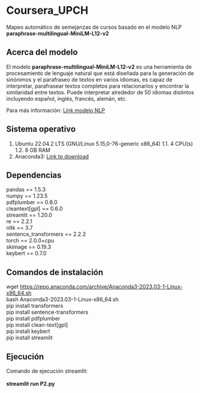 # Coursera_UPCH
Mapeo automático de semejanzas de cursos basado en el modelo NLP **paraphrase-multilingual-MiniLM-L12-v2**

## Acerca del modelo

El modelo __paraphrase-multilingual-MiniLM-L12-v2__ es una herramienta de procesamiento de lenguaje natural que está diseñada para la generación de sinónimos y el parafraseo de textos en varios idiomas, es capaz de interpretar, parafrasear textos completos para relacionarlos y encontrar la similaridad entre textos. Puede interpretar alrededor de 50 idiomas distintos incluyendo español, inglés, francés, alemán, etc.

Para más información: [Link modelo NLP](https://huggingface.co/sentence-transformers/paraphrase-multilingual-MiniLM-L12-v2)

## Sistema operativo

1. Ubuntu 22.04.2 LTS (GNU/Linux 5.15,0-76-generic x86_64)
   1.1. 4 CPU(s)
   1.2. 8 GB RAM
2. Anaconda3: [Link to download](https://www.anaconda.com/download)

## Dependencias

pandas == 1.5.3<br/>
numpy == 1.23.5<br/>
pdfplumber == 0.8.0<br/>
cleantext[gpl] == 0.6.0<br/>
streamlit == 1.20.0<br/>
re == 2.2.1<br/>
nltk == 3.7<br/>
sentence_transformers == 2.2.2<br/>
torch == 2.0.0+cpu<br/>
skimage == 0.19.3<br/>
keybert == 0.7.0<br/>

## Comandos de instalación

wget https://repo.anaconda.com/archive/Anaconda3-2023.03-1-Linux-x86_64.sh<br/>
bash Anaconda3-2023.03-1-Linux-x86_64.sh<br/>
pip install transformers<br/>
pip install sentence-transformers<br/>
pip install pdfplumber<br/>
pip install clean-text[gpl]<br/>
pip install keybert<br/>
pip install streamlit<br/>

## Ejecución
Comando de ejecución streamlit:<br/><br/> **streamlit run P2.py**
